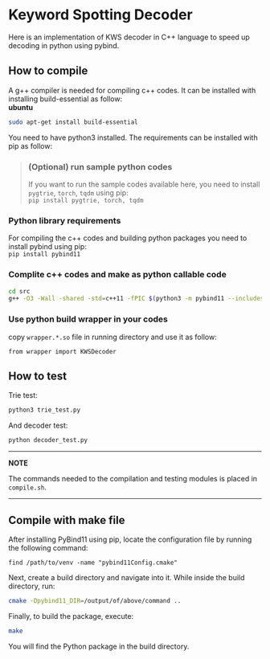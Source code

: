 # Keyword Spotting Decoder

Here is an implementation of KWS decoder in C++ language to speed up decoding in python using pybind.

## How to compile
A g++ compiler is needed for compiling c++ codes. It can be installed with installing build-essential as follow: <br>
**ubuntu**
```bash
sudo apt-get install build-essential
```

You need to have python3 installed. The requirements can be installed with pip as follow:

>### (Optional) run sample python codes
>If you want to run the sample codes available here, you need to install `pygtrie`, `torch`, `tqdm` using pip: <br>
> `pip install pygtrie, torch, tqdm`


### Python library requirements
For compiling the c++ codes and building python packages you need to install pybind using pip:
<br>`pip install pybind11`

### Complite c++ codes and make as python callable code
```bash
cd src
g++ -O3 -Wall -shared -std=c++11 -fPIC $(python3 -m pybind11 --includes) node.cpp trie.cpp counter.cpp kws_decoder.cpp wrapper.cpp -o wrapper$(python3-config --extension-suffix)
```
### Use python build wrapper in your codes

copy `wrapper.*.so` file in running directory and use it as follow:

`from wrapper import KWSDecoder`

## How to test

Trie test:

```bash
python3 trie_test.py
```

And decoder test:

```bash
python decoder_test.py
```

---
**NOTE**

The commands needed to the compilation and testing modules is placed in `compile.sh`.

---

## Compile with make file

After installing PyBind11 using pip, locate the configuration file by running the following command:

```
find /path/to/venv -name "pybind11Config.cmake"
```

Next, create a build directory and navigate into it. While inside the build directory, run:

```bash
cmake -Dpybind11_DIR=/output/of/above/command ..
```

Finally, to build the package, execute:

```bash
make
```

You will find the Python package in the build directory.
